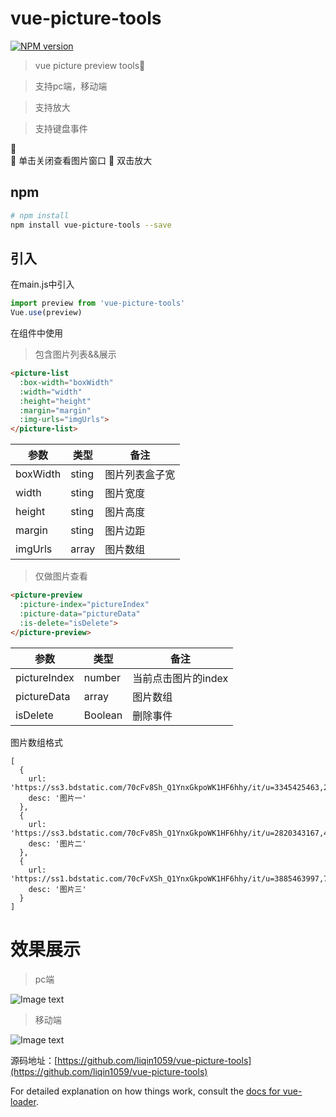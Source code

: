 # vue-picture-tools
[![NPM version](https://img.shields.io/npm/v/vue-picture-tools.svg)](https://www.npmjs.com/package/vue-picture-tools)

> vue picture preview tools👫

> 支持pc端，移动端

> 支持放大

> 支持键盘事件

🙋  
🙋 单击关闭查看图片窗口
🙋 双击放大

## npm

``` bash
# npm install
npm install vue-picture-tools --save
```
## 引入

在main.js中引入

```js
import preview from 'vue-picture-tools'
Vue.use(preview)
```

在组件中使用

> 包含图片列表&&展示

``` html
<picture-list
  :box-width="boxWidth"
  :width="width"
  :height="height"
  :margin="margin"
  :img-urls="imgUrls">
</picture-list>
```
| 参数 | 类型 | 备注 |
|  ------ | ------ | ------ |
| boxWidth | sting | 图片列表盒子宽 |
| width | sting | 图片宽度 |
| height | sting | 图片高度 |
| margin | sting | 图片边距 |
| imgUrls | array | 图片数组 |

> 仅做图片查看

``` html
<picture-preview
  :picture-index="pictureIndex"
  :picture-data="pictureData"
  :is-delete="isDelete">
</picture-preview>
```

| 参数 | 类型 | 备注 |
|  ------ | ------ | ------ |
| pictureIndex | number | 当前点击图片的index |
| pictureData | array | 图片数组 |
| isDelete | Boolean | 删除事件 |

图片数组格式
```
[
  {
    url: 'https://ss3.bdstatic.com/70cFv8Sh_Q1YnxGkpoWK1HF6hhy/it/u=3345425463,2829351688&fm=26&gp=0.jpg',
    desc: '图片一'
  },
  {
    url: 'https://ss3.bdstatic.com/70cFv8Sh_Q1YnxGkpoWK1HF6hhy/it/u=2820343167,442028568&fm=26&gp=0.jpg',
    desc: '图片二'
  },
  {
    url: 'https://ss1.bdstatic.com/70cFvXSh_Q1YnxGkpoWK1HF6hhy/it/u=3885463997,795370374&fm=26&gp=0.jpg',
    desc: '图片三'
  }
]
```

# 效果展示

> pc端

![Image text](https://raw.githubusercontent.com/liqin1059/images/master/vue-preview-picture/picture-run.gif)

> 移动端

![Image text](https://raw.githubusercontent.com/liqin1059/images/master/vue-preview-picture/picture-moblie.gif)

源码地址：[https://github.com/liqin1059/vue-picture-tools](https://github.com/liqin1059/vue-picture-tools)

For detailed explanation on how things work, consult the [docs for vue-loader](http://vuejs.github.io/vue-loader).
